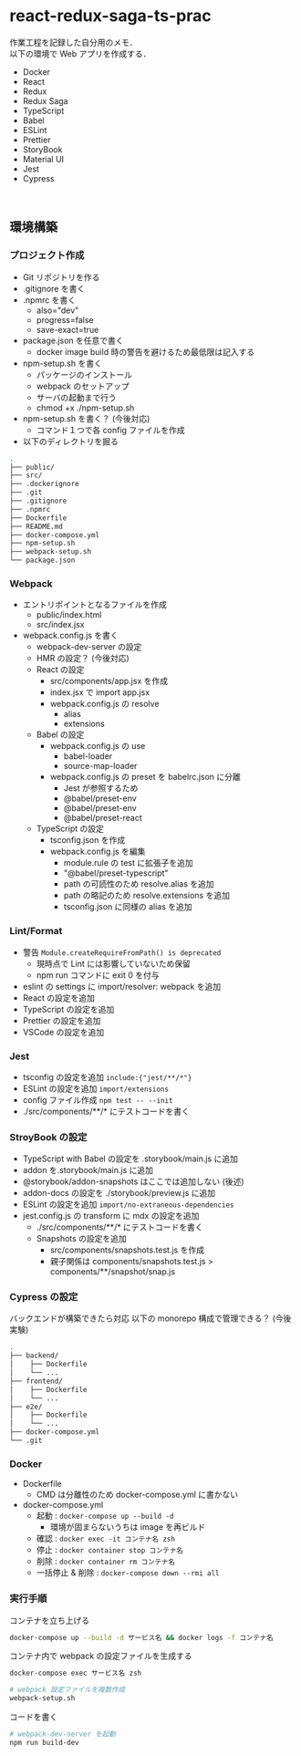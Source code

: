 # react-redux-saga-ts-prac

作業工程を記録した自分用のメモ．  
以下の環境で Web アプリを作成する．

- Docker
- React
- Redux
- Redux Saga
- TypeScript
- Babel
- ESLint
- Prettier
- StoryBook
- Material UI
- Jest
- Cypress

<br>

## 環境構築

### プロジェクト作成

- Git リポジトリを作る
- .gitignore を書く
- .npmrc を書く
  - also="dev"
  - progress=false
  - save-exact=true
- package.json を任意で書く
  - docker image build 時の警告を避けるため最低限は記入する
- npm-setup.sh を書く
  - パッケージのインストール
  - webpack のセットアップ
  - サーバの起動まで行う
  - chmod +x ./npm-setup.sh
- npm-setup.sh を書く？ (今後対応)
  - コマンド１つで各 config ファイルを作成
- 以下のディレクトリを掘る

```zsh
.
├── public/
├── src/
├── .dockerignore
├── .git
├── .gitignore
├── .npmrc
├── Dockerfile
├── README.md
├── docker-compose.yml
├── npm-setup.sh
├── webpack-setup.sh
└── package.json
```

### Webpack

- エントリポイントとなるファイルを作成
  - public/index.html
  - src/index.jsx
- webpack.config.js を書く
  - webpack-dev-server の設定
  - HMR の設定？ (今後対応)
  - React の設定
    - src/components/app.jsx を作成
    - index.jsx で import app.jsx
    - webpack.config.js の resolve
      - alias
      - extensions
  - Babel の設定
    - webpack.config.js の use
      - babel-loader
      - source-map-loader
    - webpack.config.js の preset を babelrc.json に分離
      - Jest が参照するため
      - @babel/preset-env
      - @babel/preset-env
      - @babel/preset-react
  - TypeScript の設定
    - tsconfig.json を作成
    - webpack.config.js を編集
      - module.rule の test に拡張子を追加
      - "@babel/preset-typescript"
      - path の可読性のため resolve.alias を追加
      - path の略記のため resolve.extensions を追加
      - tsconfig.json に同様の alias を追加

### Lint/Format

- 警告 `Module.createRequireFromPath() is deprecated`
  - 現時点で Lint には影響していないため保留
  - npm run コマンドに  exit 0 を付与
- eslint の settings に import/resolver: webpack を追加
- React の設定を追加
- TypeScript の設定を追加
- Prettier の設定を追加
- VSCode の設定を追加

### Jest

- tsconfig の設定を追加 `include:{"jest/**/*"}`
- ESLint の設定を追加 `import/extensions`
- config ファイル作成 `npm test -- --init`
- ./src/components/\*\*/* にテストコードを書く

### StroyBook の設定
  
- TypeScript with Babel の設定を .storybook/main.js に追加
- addon を.storybook/main.js に追加
- @storybook/addon-snapshots はここでは追加しない (後述)
- addon-docs の設定を ./storybook/preview.js に追加
- ESLint の設定を追加 `import/no-extraneous-dependencies`
- jest.config.js の transform に mdx の設定を追加
  - ./src/components/\*\*/* にテストコードを書く
  - Snapshots の設定を追加
    - src/components/snapshots.test.js を作成
    - 親子関係は components/snapshots.test.js > components/\*\*/snapshot/snap.js

### Cypress の設定

バックエンドが構築できたら対応
以下の monorepo 構成で管理できる？ (今後実験)

```zsh
.
├── backend/
│    ├── Dockerfile
│    └── ...
├── frontend/
│    ├── Dockerfile
│    └── ...
├── e2e/
│    ├── Dockerfile
│    └── ...
├── docker-compose.yml
└── .git
```

### Docker

- Dockerfile
  - CMD は分離性のため docker-compose.yml に書かない
- docker-compose.yml
  - 起動 : `docker-compose up --build -d`  
    - 環境が固まらないうちは image を再ビルド
  - 確認 : `docker exec -it コンテナ名 zsh`  
  - 停止 : `docker container stop コンテナ名`
  - 削除 : `docker container rm コンテナ名`
  - 一括停止 & 削除 : `docker-compose down --rmi all`

### 実行手順

コンテナを立ち上げる

```zsh
docker-compose up --build -d サービス名 && docker logs -f コンテナ名
```

コンテナ内で webpack の設定ファイルを生成する

```zsh
docker-compose exec サービス名 zsh

# webpack 設定ファイルを複数作成
webpack-setup.sh
```

コードを書く

```zsh
# webpack-dev-server を起動
npm run build-dev
```
